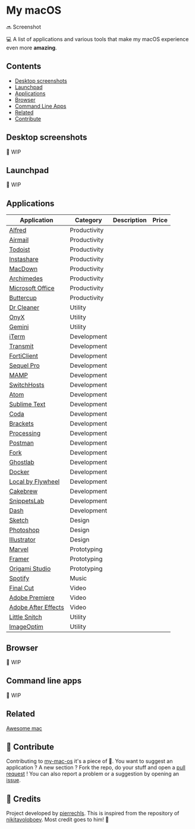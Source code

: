 # My macOS

:soon: Screenshot

<!--
![preview](https://raw.githubusercontent.com/pierrechls/my-mac-os/master/assets/preview.png)-->

💻 A list of applications and various tools that make my macOS experience even more **amazing**.

## Contents

- [Desktop screenshots](#desktop-screenshots)
- [Launchpad](#launchpad)
- [Applications](#applications)
- [Browser](#browser)
- [Command Line Apps](#command-line-apps)
- [Related](#related)
- [Contribute](#contributing)

## Desktop screenshots

:construction: WIP

## Launchpad

:construction: WIP

## Applications

| Application | Category | Description | Price |
| ------ | ----------- | ----------- | ----------- |
| [Alfred](https://www.alfredapp.com/) | Productivity |
| [Airmail](http://airmailapp.com/) | Productivity |
| [Todoist](https://todoist.com/) | Productivity |
| [Instashare](http://instashareapp.com/) | Productivity |
| [MacDown](https://macdown.uranusjr.com/) | Productivity |
| [Archimedes](https://itunes.apple.com/us/app/archimedes/id806601044?mt=12) | Productivity |
| [Microsoft Office](https://products.office.com/) | Productivity |
| [Buttercup](https://buttercup.pw/) | Productivity |
| [Dr Cleaner](https://www.drcleaner.com/dr-cleaner/) | Utility |
| [OnyX](https://www.titanium-software.fr/fr/onyx.html) | Utility |
| [Gemini](http://macpaw.com/gemini) | Utility |
| [iTerm](https://www.iterm2.com/) | Development |
| [Transmit](https://www.panic.com/transmit/) | Development |
| [FortiClient](https://www.forticlient.com/) | Development |
| [Sequel Pro](http://www.sequelpro.com/) | Development |
| [MAMP](https://www.mamp.info/en/mamp-pro/) | Development |
| [SwitchHosts](https://github.com/oldj/SwitchHosts) | Development |
| [Atom](https://atom.io/) | Development |
| [Sublime Text](https://www.sublimetext.com/) | Development |
| [Coda](https://panic.com/coda/) | Development |
| [Brackets](http://brackets.io/) | Development |
| [Processing](https://processing.org/) | Development |
| [Postman](https://www.getpostman.com/) | Development |
| [Fork](https://git-fork.com/) | Development |
| [Ghostlab](https://www.vanamco.com/ghostlab/) | Development |
| [Docker](https://docs.docker.com/docker-for-mac/) | Development |
| [Local by Flywheel](https://local.getflywheel.com/) | Development |
| [Cakebrew](https://www.cakebrew.com/) | Development |
| [SnippetsLab](https://www.renfei.org/snippets-lab/) | Development |
| [Dash](https://kapeli.com/dash) | Development |
| [Sketch](https://www.sketchapp.com/) | Design |
| [Photoshop](https://www.adobe.com/fr/products/photoshop.html) | Design |
| [Illustrator](https://www.adobe.com/fr/products/illustrator.html) | Design |
| [Marvel](https://marvelapp.com/) | Prototyping |
| [Framer](https://framer.com/) | Prototyping |
| [Origami Studio](https://origami.design/) | Prototyping |
| [Spotify](https://www.spotify.com/us/) | Music |
| [Final Cut](https://www.apple.com/fr/final-cut-pro/) | Video |
| [Adobe Premiere](https://www.adobe.com/fr/products/premiere.html) | Video |
| [Adobe After Effects](https://www.adobe.com/fr/products/aftereffects.html) | Video |
| [Little Snitch](https://www.obdev.at/products/littlesnitch/index.html) | Utility |
| [ImageOptim](https://imageoptim.com/mac) | Utility |

## Browser

:construction: WIP

## Command line apps

:construction: WIP

## Related

[Awesome mac](https://github.com/jaywcjlove/awesome-mac)

## :raised_hands: Contribute

Contributing to [my-mac-os](https://github.com/pierrechls/my-mac-os) it's a piece of :cake:. You want to suggest an application ? A new section ? Fork the repo, do your stuff and open a [pull request](https://github.com/pierrechls/my-mac-os/compare) ! You can also report a problem or a suggestion by opening an [issue](https://github.com/pierrechls/my-mac-os/new).

## :tada: Credits

Project developed by [pierrechls](https://github.com/pierrechls). This is inspired from the repository of [nikitavoloboev](https://github.com/nikitavoloboev/my-mac-os). Most credit goes to him! 👏
